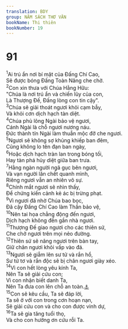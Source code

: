 ```yaml
---
translation: BDY
group: NĂM SÁCH THƠ VĂN
bookName: Thi thiên 
bookNumber: 19
---
```


<div class="title"><h1>91</h1></div>
<span class="verse thi_91_1"><sup>1</sup>Ai trú ẩn nơi bí mật của Đấng Chí Cao,<br/>Sẽ được bóng Đấng Toàn Năng che chở.<br/></span>
<span class="verse thi_91_2"><sup>2</sup>Con xin thưa với Chúa Hằng Hữu:<br/>&#34;Chúa là nơi trú ẩn và chiến lũy của con,<br/>Là Thượng Đế, Đấng lòng con tin cậy&#34;.<br/></span>
<span class="verse thi_91_3"><sup>3</sup>Chúa sẽ giải thoát ngươi khỏi cạm bẫy,<br/>Và khỏi cơn dịch hạch tàn diệt.<br/></span>
<span class="verse thi_91_4"><sup>4</sup>Chúa phủ lông Ngài bảo vệ ngươi,<br/>Cánh Ngài là chỗ ngươi nương náu.<br/>Đức thành tín Ngài làm thuẫn mộc đỡ che ngươi.<br/></span>
<span class="verse thi_91_5"><sup>5</sup>Ngươi sẽ không sợ khủng khiếp ban đêm,<br/>Cũng không lo tên đạn ban ngày,<br/></span>
<span class="verse thi_91_6"><sup>6</sup>Hoặc dịch hạch tràn lan trong bóng tối,<br/>Hay tàn phá hủy diệt giữa ban trưa.<br/></span>
<span class="verse thi_91_7"><sup>7</sup>Hằng ngàn người ngã gục bên ngươi,<br/>Và vạn người lăn chết quanh mình,<br/>Riêng ngươi vẫn an nhiên vô sự.<br/></span>
<span class="verse thi_91_8"><sup>8</sup>Chính mắt ngươi sẽ nhìn thấy,<br/>Để chứng kiến cảnh kẻ ác bị trừng phạt.<br/></span>
<span class="verse thi_91_9"><sup>9</sup>Vì ngươi đã nhờ Chúa bao bọc,<br/>Đã cậy Đấng Chí Cao làm Thần bảo vệ,<br/></span>
<span class="verse thi_91_10"><sup>10</sup>Nên tai họa chẳng động đến ngươi,<br/>Dịch hạch không đến gần nhà ngươi.<br/></span>
<span class="verse thi_91_11"><sup>11</sup>Thượng Đế giao ngươi cho các thiên sứ,<br/>Che chở ngươi trên mọi nẻo đường.<br/></span>
<span class="verse thi_91_12"><sup>12</sup>Thiên sứ sẽ nâng ngươi trên bàn tay,<br/>Giữ chân ngươi khỏi vấp vào đá.<br/></span>
<span class="verse thi_91_13"><sup>13</sup>Ngươi sẽ giẫm lên sư tử và rắn hổ,<br/>Sư tử tơ và rắn độc sẽ bị chân ngươi giày xéo.<br/></span>
<span class="verse thi_91_14"><sup>14</sup>Vì con hết lòng yêu kính Ta,<br/>Nên Ta sẽ giải cứu con;<br/>Vì con nhận biết danh Ta,<br/>Nên Ta đưa con lên chỗ an toàn.<a href="#" data-toggle="tooltip" data-placement="bottom" title="Nt nơi cao">⚓</a><br/></span>
<span class="verse thi_91_15"><sup>15</sup>Con sẽ kêu cầu, Ta sẽ đáp lời,<br/>Ta sẽ ở với con trong cơn hoạn nạn,<br/>Sẽ giải cứu con và cho con được vinh dự,<br/></span>
<span class="verse thi_91_16"><sup>16</sup>Ta sẽ gia tăng tuổi thọ,<br/>Và cho con hưởng ơn cứu rỗi Ta.</span>
